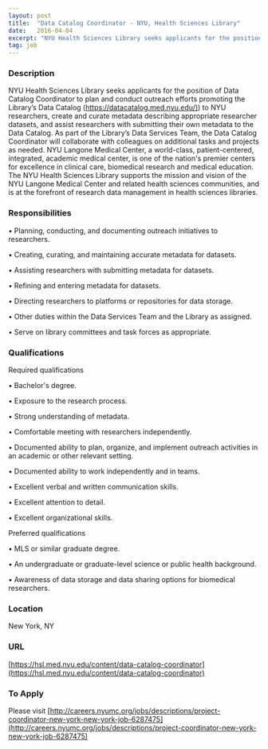 ```yaml
---
layout: post
title:  "Data Catalog Coordinator - NYU, Health Sciences Library"
date:   2016-04-04
excerpt: "NYU Health Sciences Library seeks applicants for the position of Data Catalog Coordinator to plan and conduct outreach efforts promoting the Library’s Data Catalog ([https://datacatalog.med.nyu.edu/)](https://datacatalog.med.nyu.edu/)) to NYU researchers, create and curate metadata describing appropriate researcher datasets, and assist researchers with submitting their own metadata to the Data Catalog. As part..."
tag: job
---
```


### Description   

NYU Health Sciences Library seeks applicants for the position of Data Catalog Coordinator to plan and conduct outreach efforts promoting the Library’s Data Catalog ([https://datacatalog.med.nyu.edu/)](https://datacatalog.med.nyu.edu/)) to NYU researchers, create and curate metadata describing appropriate researcher datasets, and assist researchers with submitting their own metadata to the Data Catalog. As part of the Library’s Data Services Team, the Data Catalog Coordinator will collaborate with colleagues on additional tasks and projects as needed.
NYU Langone Medical Center, a world-class, patient-centered, integrated, academic medical center, is one of the nation's premier centers for excellence in clinical care, biomedical research and medical education. The NYU Health Sciences Library supports the mission and vision of the NYU Langone Medical Center and related health sciences communities, and is at the forefront of research data management in health sciences libraries.


### Responsibilities   


•  Planning, conducting, and documenting outreach initiatives to researchers.

•  Creating, curating, and maintaining accurate metadata for datasets.

•  Assisting researchers with submitting metadata for datasets.

•  Refining and entering metadata for datasets.

•  Directing researchers to platforms or repositories for data storage.

•  Other duties within the Data Services Team and the Library as assigned.

•  Serve on library committees and task forces as appropriate.


### Qualifications   

Required qualifications

•  Bachelor's degree.

•  Exposure to the research process.

•  Strong understanding of metadata.

•  Comfortable meeting with researchers independently.

•  Documented ability to plan, organize, and implement outreach activities in an academic or other relevant setting.

•  Documented ability to work independently and in teams.

•  Excellent verbal and written communication skills.

•  Excellent attention to detail.

•  Excellent organizational skills.

Preferred qualifications

•  MLS or similar graduate degree.

•  An undergraduate or graduate-level science or public health background.

•  Awareness of data storage and data sharing options for biomedical researchers.




### Location   

New York, NY


### URL   

[https://hsl.med.nyu.edu/content/data-catalog-coordinator](https://hsl.med.nyu.edu/content/data-catalog-coordinator)

### To Apply   

Please visit [http://careers.nyumc.org/jobs/descriptions/project-coordinator-new-york-new-york-job-6287475](http://careers.nyumc.org/jobs/descriptions/project-coordinator-new-york-new-york-job-6287475)





